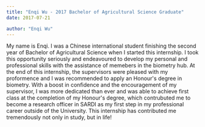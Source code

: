 ```yaml
---
title: "Enqi Wu - 2017 Bachelor of Agricultural Science Graduate"
date: 2017-07-21

author: "Enqi Wu"
---
```

My name is Enqi. I was a Chinese international student finishing the second year of Bachelor of Agricultural Science when I started this internship. I took this opportunity seriously and endeavoured to develop my personal and professional skills with the assistance of memebers in the biometry hub. At the end of this internship, the supervisors were pleased with my proformence and I was recommended to apply an Honour's degree in biometry. With a boost in confidence and the encouragement of my supervisor, I was more dedicated than ever and was able to achieve first class at the completion of my Honour's degree, which contrubuted me to become a research officer in SARDI as my first step in my professional career outside of the University. This internship has contributed me tremendously not only in study, but in life!
